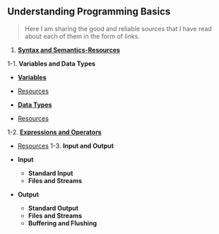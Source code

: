 ## Understanding Programming Basics

> Here I am sharing the good and reliable sources that I have read about each of them in the form of links.

1. [**Syntax and Semantics-Resources**](https://github.com/m-mdy-m/TechShelf/tree/main/Programming/Syntax)

1-1. **Variables and Data Types**

- [**Variables**](./variables/)
- [Resources](https://github.com/m-mdy-m/TechShelf/tree/main/Programming/Variables)

- [**Data Types**](./data-types/)
- [Resources](https://github.com/m-mdy-m/TechShelf/tree/main/Programming/Data-Type)

1-2. **[Expressions and Operators](./Expressions-Operators/)**
- [Resources](https://github.com/m-mdy-m/TechShelf/tree/main/Programming/Expressions-Operators)
1-3. **Input and Output**

- **Input**
  - **Standard Input**
  - **Files and Streams**
- **Output**
  - **Standard Output**
  - **Files and Streams**
  - **Buffering and Flushing**
